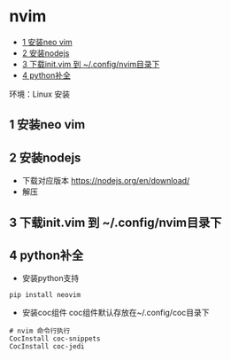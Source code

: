 # nvim

<!-- vim-markdown-toc Redcarpet -->

* [1 安装neo vim](#1-安装neo-vim)
* [2 安装nodejs](#2-安装nodejs)
* [3 下载init.vim 到 ~/.config/nvim目录下](#3-下载init-vim-到-config-nvim目录下)
* [4 python补全](#4-python补全)

<!-- vim-markdown-toc -->

环境：Linux
安装
## 1 安装neo vim
## 2 安装nodejs
- 下载对应版本 https://nodejs.org/en/download/
- 解压
## 3 下载init.vim 到 ~/.config/nvim目录下
## 4 python补全
- 安装python支持
```shell
pip install neovim

```
- 安装coc组件
coc组件默认存放在~/.config/coc目录下
```shell
# nvim 命令行执行
CocInstall coc-snippets
CocInstall coc-jedi
```
